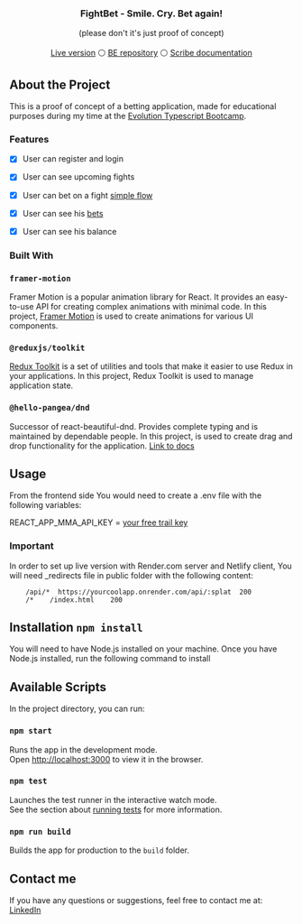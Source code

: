 


<div align="center">
 
  <h3 align="center">FightBet - Smile. Cry. Bet again!</h3>

  <p align="center">
    (please don't it's just proof of concept)
    <br />
    <br />
    <a href="https://fightbet.netlify.app/">Live version</a> 
    &#9898;
    <a href="https://github.com/MaciejFigat/fightAppBE">BE repository</a>
    &#9898;
    <a href="https://scribehow.com/page/Fight_Bet__d-qZ4wCnQEqq2Z0j9HF4xA">Scribe documentation</a>
   </p>
</div>

## About the Project

This is a proof of concept of a betting application, made for educational purposes during my time at the [Evolution Typescript Bootcamp](https://typescript-bootcamp.evolution.com/).

### Features

- [x] User can register and login
- [x] User can see upcoming fights
- [x] User can bet on a fight [simple flow](https://scribehow.com/shared/FightBet_simple_flow__w0kHTws2SieivUZrN84REw)
- [x] User can see his [bets](https://scribehow.com/shared/Settled_and_expired_bets__RV-EHJUJRcKoJLctzg88Jw)
- [x] User can see his balance



### Built With

### `framer-motion`

Framer Motion is a popular animation library for React. It provides an easy-to-use API for creating complex animations with minimal code. In this project, [Framer Motion](https://www.framer.com/motion/) is used to create animations for various UI components. 

### `@reduxjs/toolkit`

[Redux Toolkit](https://redux-toolkit.js.org/) is a set of utilities and tools that make it easier to use Redux in your applications. In this project, Redux Toolkit is used to manage application state.

### `@hello-pangea/dnd`
Successor of react-beautiful-dnd. Provides complete typing and is maintained by dependable people. In this project, is used to create drag and drop functionality for the application.
[Link to docs](https://github.com/hello-pangea/dnd)

## Usage
From the frontend side You would need to create a .env file with the following variables: 

REACT_APP_MMA_API_KEY = [your free trail key](https://sportsdata.io/cart/free-trial) 

### Important
 In order to set up live version with Render.com server and Netlify client, 
 You will need _redirects file in public folder with the following content:
 
``` 
    /api/*  https://yourcoolapp.onrender.com/api/:splat  200
    /*    /index.html    200
```
 


## Installation `npm install`

You will need to have Node.js installed on your machine. Once you have Node.js installed, run the following command to install

## Available Scripts

In the project directory, you can run:

### `npm start`

Runs the app in the development mode.\
Open [http://localhost:3000](http://localhost:3000) to view it in the browser.

### `npm test`

Launches the test runner in the interactive watch mode.\
See the section about [running tests](https://facebook.github.io/create-react-app/docs/running-tests) for more information.

### `npm run build`

Builds the app for production to the `build` folder.


## Contact me 

If you have any questions or suggestions, feel free to contact me at:
[LinkedIn](https://www.linkedin.com/in/maciej-figat/)
